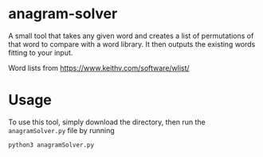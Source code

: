 # anagram-solver
A small tool that takes any given word and creates a list of permutations of that word to compare with a word library. It then outputs the existing words fitting to your input.

Word lists from https://www.keithv.com/software/wlist/

# Usage
To use this tool, simply download the directory, then run the `anagramSolver.py` file by running
```
python3 anagramSolver.py
```
